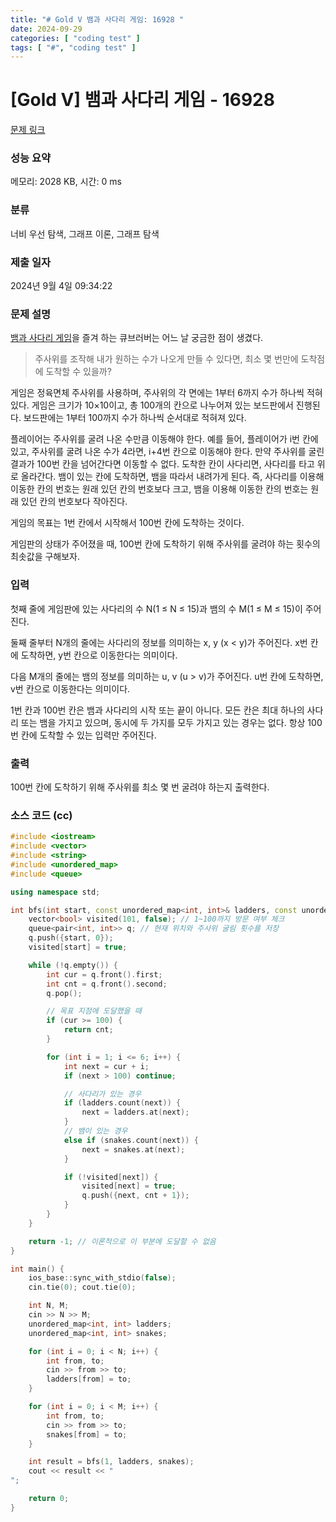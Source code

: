 ```yaml
---
title: "# Gold V 뱀과 사다리 게임: 16928 "
date: 2024-09-29
categories: [ "coding test" ]
tags: [ "#", "coding test" ]
---
```


# [Gold V] 뱀과 사다리 게임 - 16928 

[문제 링크](https://www.acmicpc.net/problem/16928) 

### 성능 요약

메모리: 2028 KB, 시간: 0 ms

### 분류

너비 우선 탐색, 그래프 이론, 그래프 탐색

### 제출 일자

2024년 9월 4일 09:34:22

### 문제 설명

<p><a href="https://en.wikipedia.org/wiki/Snakes_and_Ladders">뱀과 사다리 게임</a>을 즐겨 하는 큐브러버는 어느 날 궁금한 점이 생겼다.</p>

<blockquote>
<p>주사위를 조작해 내가 원하는 수가 나오게 만들 수 있다면, 최소 몇 번만에 도착점에 도착할 수 있을까?</p>
</blockquote>

<p>게임은 정육면체 주사위를 사용하며, 주사위의 각 면에는 1부터 6까지 수가 하나씩 적혀있다. 게임은 크기가 10×10이고, 총 100개의 칸으로 나누어져 있는 보드판에서 진행된다. 보드판에는 1부터 100까지 수가 하나씩 순서대로 적혀져 있다.</p>

<p>플레이어는 주사위를 굴려 나온 수만큼 이동해야 한다. 예를 들어, 플레이어가 i번 칸에 있고, 주사위를 굴려 나온 수가 4라면, i+4번 칸으로 이동해야 한다. 만약 주사위를 굴린 결과가 100번 칸을 넘어간다면 이동할 수 없다. 도착한 칸이 사다리면, 사다리를 타고 위로 올라간다. 뱀이 있는 칸에 도착하면, 뱀을 따라서 내려가게 된다. 즉, 사다리를 이용해 이동한 칸의 번호는 원래 있던 칸의 번호보다 크고, 뱀을 이용해 이동한 칸의 번호는 원래 있던 칸의 번호보다 작아진다.</p>

<p>게임의 목표는 1번 칸에서 시작해서 100번 칸에 도착하는 것이다.</p>

<p>게임판의 상태가 주어졌을 때, 100번 칸에 도착하기 위해 주사위를 굴려야 하는 횟수의 최솟값을 구해보자.</p>

### 입력 

 <p>첫째 줄에 게임판에 있는 사다리의 수 N(1 ≤ N ≤ 15)과 뱀의 수 M(1 ≤ M ≤ 15)이 주어진다.</p>

<p>둘째 줄부터 N개의 줄에는 사다리의 정보를 의미하는 x, y (x < y)가 주어진다. x번 칸에 도착하면, y번 칸으로 이동한다는 의미이다.</p>

<p>다음 M개의 줄에는 뱀의 정보를 의미하는 u, v (u > v)가 주어진다. u번 칸에 도착하면, v번 칸으로 이동한다는 의미이다.</p>

<p>1번 칸과 100번 칸은 뱀과 사다리의 시작 또는 끝이 아니다. 모든 칸은 최대 하나의 사다리 또는 뱀을 가지고 있으며, 동시에 두 가지를 모두 가지고 있는 경우는 없다. 항상 100번 칸에 도착할 수 있는 입력만 주어진다.</p>

### 출력 

 <p>100번 칸에 도착하기 위해 주사위를 최소 몇 번 굴려야 하는지 출력한다.</p>


### 소스 코드 (cc)
```cc
#include <iostream>
#include <vector>
#include <string>
#include <unordered_map>
#include <queue>

using namespace std;

int bfs(int start, const unordered_map<int, int>& ladders, const unordered_map<int, int>& snakes) {
    vector<bool> visited(101, false); // 1~100까지 방문 여부 체크
    queue<pair<int, int>> q; // 현재 위치와 주사위 굴림 횟수를 저장
    q.push({start, 0});
    visited[start] = true;

    while (!q.empty()) {
        int cur = q.front().first;
        int cnt = q.front().second;
        q.pop();

        // 목표 지점에 도달했을 때
        if (cur >= 100) {
            return cnt;
        }

        for (int i = 1; i <= 6; i++) {
            int next = cur + i;
            if (next > 100) continue;

            // 사다리가 있는 경우
            if (ladders.count(next)) {
                next = ladders.at(next);
            }
            // 뱀이 있는 경우
            else if (snakes.count(next)) {
                next = snakes.at(next);
            }

            if (!visited[next]) {
                visited[next] = true;
                q.push({next, cnt + 1});
            }
        }
    }

    return -1; // 이론적으로 이 부분에 도달할 수 없음
}

int main() {
    ios_base::sync_with_stdio(false);
    cin.tie(0); cout.tie(0);

    int N, M;
    cin >> N >> M;
    unordered_map<int, int> ladders;
    unordered_map<int, int> snakes;

    for (int i = 0; i < N; i++) {
        int from, to;
        cin >> from >> to;
        ladders[from] = to;
    }

    for (int i = 0; i < M; i++) {
        int from, to;
        cin >> from >> to;
        snakes[from] = to;
    }

    int result = bfs(1, ladders, snakes);
    cout << result << "
";

    return 0;
}
```

